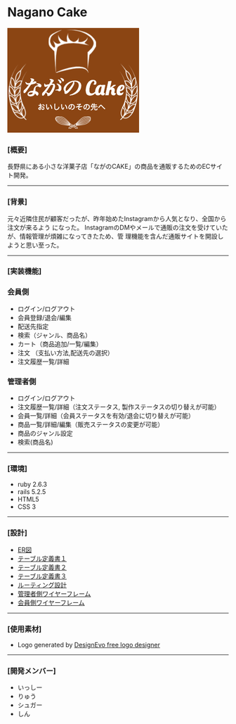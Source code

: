 # Nagano Cake
 
![](https://github.com/Glass-Tech/nagano_cake/blob/develop/app/assets/images/logo.png)

### [概要]
長野県にある小さな洋菓子店「ながのCAKE」の商品を通販するためのECサイト開発。
___
 
### [背景]
元々近隣住民が顧客だったが、昨年始めたInstagramから人気となり、全国から注文が来るよう になった。
InstagramのDMやメールで通販の注文を受けていたが、情報管理が煩雑になってきたため、管 理機能を含んだ通販サイトを開設しようと思い至った。
___

### [実装機能]

### 会員側

- ログイン/ログアウト
- 会員登録/退会/編集
- 配送先指定
- 検索（ジャンル、商品名）
- カート（商品追加/一覧/編集）
- 注文 （支払い方法,配送先の選択）
- 注文履歴一覧/詳細


### 管理者側

- ログイン/ログアウト
- 注文履歴一覧/詳細（注文ステータス, 製作ステータスの切り替えが可能）
- 会員一覧/詳細（会員ステータスを有効/退会に切り替えが可能）
- 商品一覧/詳細/編集（販売ステータスの変更が可能）
- 商品のジャンル設定
- 検索(商品名)  


---

### [環境]
- ruby 2.6.3
- rails 5.2.5
- HTML5
- CSS 3

---

### [設計]

- [ER図](https://github.com/Glass-Tech/nagano_cake/blob/document/app/assets/document_image/ER%E5%9B%B3.png)
- [テーブル定義書１](https://github.com/Glass-Tech/nagano_cake/blob/document/app/assets/document_image/table1.png)
- [テーブル定義書２](https://github.com/Glass-Tech/nagano_cake/blob/document/app/assets/document_image/table2.png)
- [テーブル定義書３](https://github.com/Glass-Tech/nagano_cake/blob/document/app/assets/document_image/table3.png)
- [ルーティング設計](https://github.com/Glass-Tech/nagano_cake/blob/document/app/assets/document_image/%E3%83%AB%E3%83%BC%E3%83%86%E3%82%A3%E3%83%B3%E3%82%B0.png)
- [管理者側ワイヤーフレーム](https://github.com/Glass-Tech/nagano_cake/blob/document/app/assets/document_image/uiflows_admin.png)
- [会員側ワイヤーフレーム](https://github.com/Glass-Tech/nagano_cake/blob/document/app/assets/document_image/uiflows_ec.png)

---

### [使用素材]

- <div>Logo generated by <a href="https://www.designevo.com/" title="Free Online Logo Maker">DesignEvo free logo designer</a></div>

---

### [開発メンバー]

- いっしー
- りゅう
- シュガー
- しん
